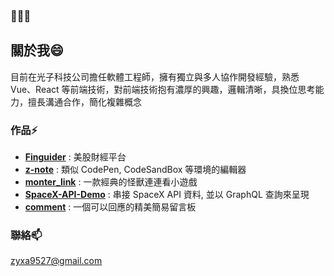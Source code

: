 ### 👋👋👋

## 關於我😄
目前在光子科技公司擔任軟體工程師，擁有獨立與多人協作開發經驗，熟悉 Vue、React 等前端技術，對前端技術抱有濃厚的興趣，邏輯清晰，具換位思考能力，擅長溝通合作，簡化複雜概念

### 作品⚡
- [**Finguider**](https://finguider.cc/home/) : 美股財經平台
- [**z-note**](https://github.com/zyxa9527/z-note) : 類似 CodePen, CodeSandBox 等環境的編輯器
- [**monter_link**](https://github.com/zyxa9527/monter_link) : 一款經典的怪獸連連看小遊戲
- [**SpaceX-API-Demo**](https://github.com/zyxa9527/SpaceX-API-Demo) : 串接 SpaceX API 資料, 並以 GraphQL 查詢來呈現
- [**comment**](https://github.com/zyxa9527/comment) : 一個可以回應的精美簡易留言板


### 聯絡📫 
zyxa9527@gmail.com

<!--
**zyxa9527/zyxa9527** is a ✨ _special_ ✨ repository because its `README.md` (this file) appears on your GitHub profile.

Here are some ideas to get you started:

- 🔭 I’m currently working on ...
- 🌱 I’m currently learning ...
- 👯 I’m looking to collaborate on ...
- 🤔 I’m looking for help with ...
- 💬 Ask me about ...
- 📫 How to reach me: ...
- 😄 Pronouns: ...
- ⚡ Fun fact: ...
-->
